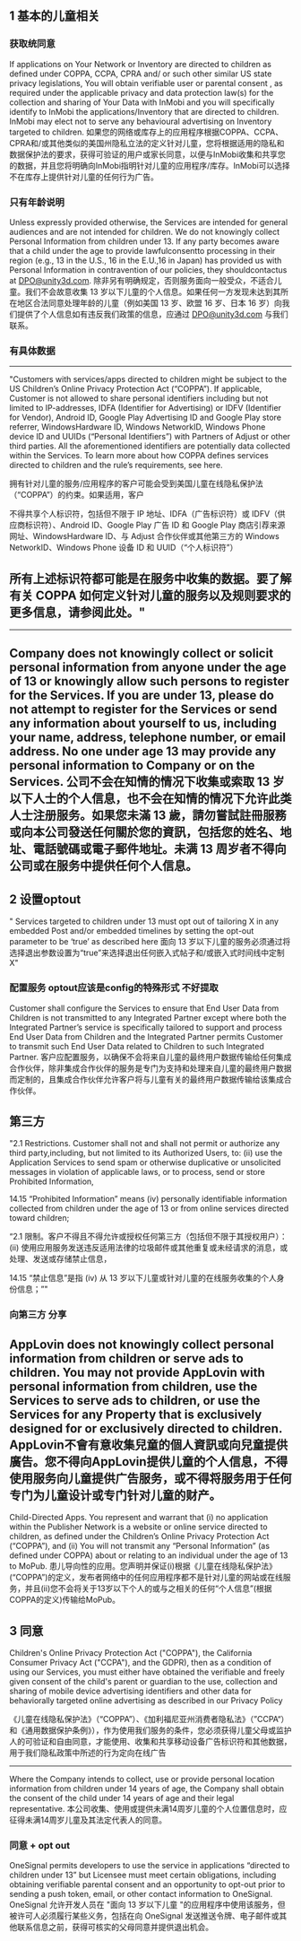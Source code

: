 

## 1 基本的儿童相关

### 获取统同意
If applications on Your Network or Inventory are directed to children as defined under COPPA, CCPA, CPRA and/ or such other similar US state privacy legislations, You will obtain verifiable user or parental consent , as required under the applicable privacy and data protection law(s) for the collection and sharing of Your Data with InMobi and you will specifically identify to InMobi the applications/Inventory that are directed to children. InMobi may elect not to serve any behavioural advertising on Inventory targeted to children.
如果您的网络或库存上的应用程序根据COPPA、CCPA、CPRA和/或其他类似的美国州隐私立法的定义针对儿童，您将根据适用的隐私和数据保护法的要求，获得可验证的用户或家长同意，以便与InMobi收集和共享您的数据，并且您将明确向InMobi指明针对儿童的应用程序/库存。InMobi可以选择不在库存上提供针对儿童的任何行为广告。

### 只有年龄说明

Unless expressly provided otherwise, the Services are intended for general audiences and are not intended for children. We do not knowingly collect Personal Information from children under 13. If any party becomes aware that a child under the age to provide lawfulconsentto processing in their region (e.g., 13 in the U.S., 16 in the E.U.,16 in Japan) has provided us with Personal Information in contravention of our policies, they shouldcontactus at DPO@unity3d.com.
除非另有明确规定，否则服务面向一般受众，不适合儿童。我们不会故意收集 13 岁以下儿童的个人信息。如果任何一方发现未达到其所在地区合法同意处理年龄的儿童（例如美国 13 岁、欧盟 16 岁、日本 16 岁）向我们提供了个人信息如有违反我们政策的信息，应通过 DPO@unity3d.com 与我们联系。

### 有具体数据
---
"Customers with services/apps directed to children might be subject to the US Children’s Online Privacy Protection Act (“COPPA”). If applicable, Customer is not allowed to share personal identifiers including but not limited to IP-addresses, IDFA (Identifier for Advertising) or IDFV (Identifier for Vendor), Android ID, Google Play Advertising ID and Google Play store referrer, WindowsHardware ID, Windows NetworkID, Windows Phone device ID and UUIDs (“Personal Identifiers”) with Partners of Adjust or other third parties. All the aforementioned identifiers are potentially data collected within the Services. To learn more about how COPPA defines services directed to children and the rule’s requirements, see here.

拥有针对儿童的服务/应用程序的客户可能会受到美国儿童在线隐私保护法（“COPPA”）的约束。如果适用，客户

不得共享个人标识符，包括但不限于 
IP 地址、IDFA（广告标识符）或 IDFV（供应商标识符）、Android ID、Google Play 广告 ID 和 Google Play 商店引荐来源网址、WindowsHardware ID、与 Adjust 合作伙伴或其他第三方的 Windows NetworkID、Windows Phone 设备 ID 和 UUID（“个人标识符”）

所有上述标识符都可能是在服务中收集的数据。要了解有关 COPPA 如何定义针对儿童的服务以及规则要求的更多信息，请参阅此处。"
---

---
Company does not knowingly collect or solicit personal information from anyone under the age of 13 or knowingly allow such persons to register for the Services. If you are under 13, please do not attempt to register for the Services or send any information about yourself to us, including your name, address, telephone number, or email address. No one under age 13 may provide any personal information to Company or on the Services. 
公司不会在知情的情况下收集或索取 13 岁以下人士的个人信息，也不会在知情的情况下允许此类人士注册服务。如果您未滿 13 歲，請勿嘗試註冊服務或向本公司發送任何關於您的資訊，包括您的姓名、地址、電話號碼或電子郵件地址。未满 13 周岁者不得向公司或在服务中提供任何个人信息。
---

## 2 设置optout
"
Services targeted to children under 13 must opt out of tailoring X in any embedded Post and/or embedded timelines by setting the opt-out parameter to be ‘true’ as described here
面向 13 岁以下儿童的服务必须通过将选择退出参数设置为“true”来选择退出任何嵌入式帖子和/或嵌入式时间线中定制 X"

### 配置服务 optout应该是config的特殊形式 不好提取
Customer shall configure the Services to ensure that End User Data from Children is not transmitted to any Integrated Partner except where both the Integrated Partner’s service is specifically tailored to support and process End User Data from Children and the Integrated Partner permits Customer to transmit such End User Data related to Children to such Integrated Partner.
客户应配置服务，以确保不会将来自儿童的最终用户数据传输给任何集成合作伙伴，除非集成合作伙伴的服务是专门为支持和处理来自儿童的最终用户数据而定制的，且集成合作伙伴允许客户将与儿童有关的最终用户数据传输给该集成合作伙伴。


## 第三方

"2.1 Restrictions. Customer shall not and shall not permit or authorize any third party,including, but not limited to its Authorized Users, to: 
(ii) use the Application Services to send spam or otherwise duplicative or unsolicited messages in violation of applicable laws, or to process, send or store Prohibited Information, 

14.15 “Prohibited Information” means (iv) personally identifiable information collected from children under the age of 13 or from online services directed toward children; 

“2.1 限制。客户不得且不得允许或授权任何第三方（包括但不限于其授权用户）：
(ii) 使用应用服务发送违反适用法律的垃圾邮件或其他重复或未经请求的消息，或处理、发送或存储禁止信息，

14.15 “禁止信息”是指 (iv) 从 13 岁以下儿童或针对儿童的在线服务收集的个人身份信息；”"
### 向第三方 分享
AppLovin does not knowingly collect personal information from children or serve ads to children. You may not provide AppLovin with personal information from children, use the Services to serve ads to children, or use the Services for any Property that is exclusively designed for or exclusively directed to children. 
AppLovin不會有意收集兒童的個人資訊或向兒童提供廣告。您不得向AppLovin提供儿童的个人信息，不得使用服务向儿童提供广告服务，或不得将服务用于任何专门为儿童设计或专门针对儿童的财产。
---
Child-Directed Apps. You represent and warrant that (i) no application within the Publisher Network is a website or online service directed to children, as defined under the Children’s Online Privacy Protection Act (“COPPA”), and (ii) You will not transmit any “Personal Information” (as defined under COPPA) about or relating to an individual under the age of 13 to MoPub.
患儿导向性的应用。您声明并保证(i)根据《儿童在线隐私保护法》(“COPPA”)的定义，发布者网络中的任何应用程序都不是针对儿童的网站或在线服务，并且(ii)您不会将关于13岁以下个人的或与之相关的任何“个人信息”(根据COPPA的定义)传输给MoPub。



## 3 同意

Children's Online Privacy Protection Act ("COPPA"), the California Consumer Privacy Act ("CCPA"), and the GDPR), then as a condition of using our Services, you must either have obtained the verifiable and freely given consent of the child's parent or guardian to the use, collection and sharing of mobile device advertising identifiers and other data for behaviorally targeted online advertising as described in our Privacy Policy 

《儿童在线隐私保护法》（“COPPA”）、《加利福尼亚州消费者隐私法》（”CCPA“）和《通用数据保护条例》），作为使用我们服务的条件，您必须获得儿童父母或监护人的可验证和自由同意，才能使用、收集和共享移动设备广告标识符和其他数据，用于我们隐私政策中所述的行为定向在线广告

----

Where the Company intends to collect, use or provide personal location information from children under 14 years of age, the Company shall obtain the consent of the child under 14 years of age and their legal representative. 本公司收集、使用或提供未满14周岁儿童的个人位置信息时，应征得未满14周岁儿童及其法定代表人的同意。


### 同意 + opt out


OneSignal permits developers to use the service in applications “directed to children under 13” but Licensee must meet certain obligations, including obtaining verifiable parental consent and an opportunity to opt-out prior to sending a push token, email, or other contact information to OneSignal.
OneSignal 允许开发人员在 "面向 13 岁以下儿童 "的应用程序中使用该服务，但被许可人必须履行某些义务，包括在向 OneSignal 发送推送令牌、电子邮件或其他联系信息之前，获得可核实的父母同意并提供退出机会。